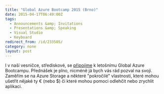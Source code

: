 ```yaml
---
title: "Global Azure Bootcamp 2015 (Brno)"
date: 2015-04-17T06:49:00Z
tags:
  - Announcements &amp; Invitations 
  - Presentations &amp; Speaking
  - Visual Studio
  - Keyboard
redirect_from: /id/233505/
category: none
layout: post
---
```

I v naší vesničce, střediskové, se [připojíme][1] k letošnímu Global Azure Bootcampu. Přednášek je plno, nicméně já bych vás rád pozval na svoji. Zaměřím se na Azure Storage a některé "pokročilé" vlastnosti, které mohou ušetřit nějaké ty € (nebo $) či které mohou pomoci odlehčit nebo zrychlit aplikaci.  

[1]: http://www.wug.cz/brno/akce/727-Global-Azure-Bootcamp-2015